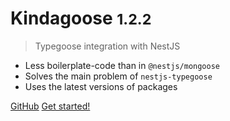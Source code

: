 # Kindagoose <small>1.2.2</small>

> Typegoose integration with NestJS

- Less boilerplate-code than in `@nestjs/mongoose`
- Solves the main problem of `nestjs-typegoose`
- Uses the latest versions of packages

[GitHub](https://github.com/GrapeoffJS/kindagoose)
[Get started!](/?id=quick-start)
